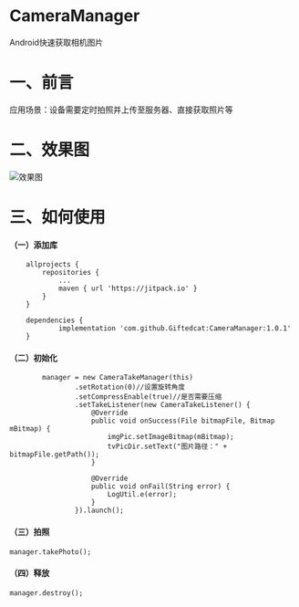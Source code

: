 # CameraManager
Android快速获取相机图片
# 一、前言

应用场景：设备需要定时拍照并上传至服务器、直接获取照片等

# 二、效果图

![效果图](https://upload-images.jianshu.io/upload_images/20395467-d46f061b96fbdd89.gif?imageMogr2/auto-orient/strip)

# 三、如何使用

#### （一）添加库
```
	allprojects {
		repositories {
			...
			maven { url 'https://jitpack.io' }
		}
	}
```
```
	dependencies {
	        implementation 'com.github.Giftedcat:CameraManager:1.0.1'
	}
```

#### （二）初始化
```
        manager = new CameraTakeManager(this)
                .setRotation(0)//设置旋转角度
                .setCompressEnable(true)//是否需要压缩
                .setTakeListener(new CameraTakeListener() {
                    @Override
                    public void onSuccess(File bitmapFile, Bitmap mBitmap) {
                        imgPic.setImageBitmap(mBitmap);
                        tvPicDir.setText("图片路径：" + bitmapFile.getPath());
                    }

                    @Override
                    public void onFail(String error) {
                        LogUtil.e(error);
                    }
                }).launch();
```

#### （三）拍照
```
manager.takePhoto();
```
#### （四）释放
```
manager.destroy();
```
